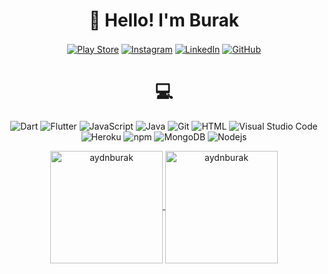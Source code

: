 <h1 align="center">👋 Hello! I'm Burak</h1>

<p align="center">
<a href="https://play.google.com/store/apps/developer?id=Burak+Aydin" target="blank"><img align="center" src="https://img.shields.io/badge/Google_Play-414141?style=for-the-badge&logo=google-play&logoColor=white" alt="Play Store" /></a>
 <a href="https://www.instagram.com/dev.burakaydin/" target="blank"><img align="center" src="https://img.shields.io/badge/Instagram-E4405F?style=for-the-badge&logo=instagram&logoColor=white" alt="Instagram" /></a>
 <a href="https://www.linkedin.com/in/burakaydin9761/" target="blank"><img align="center" src="https://img.shields.io/badge/LinkedIn-0077B5?style=for-the-badge&logo=linkedin&logoColor=white" alt="LinkedIn" /></a>
 <a href="https://github.com/aydnburak" target="blank"><img align="center" src="https://img.shields.io/badge/GitHub-100000?style=for-the-badge&logo=github&logoColor=white" alt="GitHub" /></a>
</p>
 
 
 
 

<h1 align="center">💻</h1>

<p align="center">
 <img alt="Dart" src="https://img.shields.io/badge/Dart-05122A?style=flat&logo=dart&logoColor=29B6F6" />
 <img alt="Flutter" src="https://img.shields.io/badge/Flutter-05122A?style=flat&logo=flutter&logoColor=02569B" />
 <img alt="JavaScript" src="https://img.shields.io/badge/-JavaScript-05122A?style=flat&logo=javascript" />
 <img alt="Java" src="https://img.shields.io/badge/-Java-05122A?style=flat&logo=Java" />
 <img alt="Git" src="https://img.shields.io/badge/-Git-05122A?style=flat&logo=git" />
 <img alt="HTML" src="https://img.shields.io/badge/-HTML-05122A?style=flat&logo=HTML5&logoColor=E34F26" />
 <img alt="Visual Studio Code" src="https://img.shields.io/badge/-Visual%20Studio%20Code-05122A?style=flat&logo=visual-studio-code&logoColor=007ACC" />
 <img alt="Heroku" src="https://img.shields.io/badge/-Heroku-430098?style=flat-square&logo=heroku&logoColor=white" />
 <img alt="npm" src="https://img.shields.io/badge/-NPM-CB3837?style=flat-square&logo=npm&logoColor=white" />
 <img alt="MongoDB" src="https://img.shields.io/badge/-MongoDB-13aa52?style=flat-square&logo=mongodb&logoColor=white" />
 <img alt="Nodejs" src="https://img.shields.io/badge/-Nodejs-43853d?style=flat-square&logo=Node.js&logoColor=white" />
</p>
  
  
  
  

<p align="center">
<a href="https://github.com/aydnburak">
  <img height="180em" align="center" src="https://github-readme-stats.vercel.app/api/?username=aydnburak&show_icons=true&locale=en&theme=algolia&include_all_commits=true&count_private=true" alt="aydnburak"/>
  <img height="180em" align="center" src="https://github-readme-stats.vercel.app/api/top-langs/?username=aydnburak&show_icons=true&locale=en&layout=compact&langs_count=8&theme=algolia" alt="aydnburak"/>
</a>
</p>





